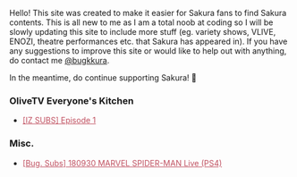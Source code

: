 Hello! This site was created to make it easier for Sakura fans to find Sakura contents. This is all new to me as I am a total noob at coding so  I will be slowly updating this site to include more stuff (eg. variety shows, VLIVE, ENOZI, theatre performances etc. that Sakura has appeared in). If you have any suggestions to improve this site or would like to help out with anything, do contact me <a href="https://twitter.com/bugkkura"> @bugkkura</a>.

In the meantime, do continue supporting Sakura! 🥰

### OliveTV Everyone's Kitchen
* <a href="" style="color:#C05060;">[IZ SUBS] Episode 1</a>

### Misc.
* <a href="./180930SakuraSpiderman.html" style="color:#C05060;">[Bug. Subs] 180930 MARVEL SPIDER-MAN Live (PS4)</a>
